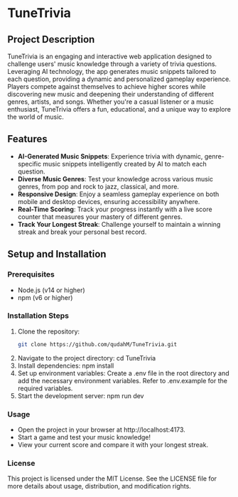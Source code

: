 # TuneTrivia

## Project Description
TuneTrivia is an engaging and interactive web application designed to challenge users' music knowledge through a variety of trivia questions. Leveraging AI technology, the app generates music snippets tailored to each question, providing a dynamic and personalized gameplay experience. Players compete against themselves to achieve higher scores while discovering new music and deepening their understanding of different genres, artists, and songs. Whether you're a casual listener or a music enthusiast, TuneTrivia offers a fun, educational, and a unique way to explore the world of music.

## Features
- **AI-Generated Music Snippets**: Experience trivia with dynamic, genre-specific music snippets intelligently created by AI to match each question.
- **Diverse Music Genres**: Test your knowledge across various music genres, from pop and rock to jazz, classical, and more.
- **Responsive Design**: Enjoy a seamless gameplay experience on both mobile and desktop devices, ensuring accessibility anywhere.
- **Real-Time Scoring**: Track your progress instantly with a live score counter that measures your mastery of different genres.
- **Track Your Longest Streak**: Challenge yourself to maintain a winning streak and break your personal best record.

## Setup and Installation

### Prerequisites
- Node.js (v14 or higher)
- npm (v6 or higher)

### Installation Steps
1. Clone the repository:
    ```sh
    git clone https://github.com/qudahM/TuneTrivia.git
2. Navigate to the project directory:
    cd TuneTrivia
3. Install dependencies:
    npm install
4. Set up environment variables: 
    Create a .env file in the root directory and add the necessary environment variables. Refer to .env.example for the required variables.
5. Start the development server:
    npm run dev

### Usage
- Open the project in your browser at http://localhost:4173.
- Start a game and test your music knowledge!
- View your current score and compare it with your longest streak.

### License
This project is licensed under the MIT License. See the LICENSE file for more details about usage, distribution, and modification rights.